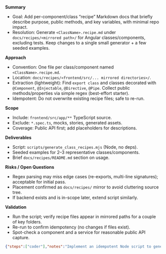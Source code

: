 **Summary**
- Goal: Add per-component/class “recipe” Markdown docs that briefly describe purpose, public methods, and key variables, with minimal repo impact.
- Resolution: Generate `<ClassName>.recipe.md` under `docs/recipes/<mirrored path>/` for Angular classes/components, excluding tests. Keep changes to a single small generator + a few seeded examples.

**Approach**
- Convention: One file per class/component named `<ClassName>.recipe.md`.
- Location: `docs/recipes/<frontend/src/... mirrored directories>/`.
- Extraction (lightweight): Find `export class` and classes decorated with `@Component`, `@Injectable`, `@Directive`, `@Pipe`. Collect public methods/properties via simple regex (best-effort starter).
- Idempotent: Do not overwrite existing recipe files; safe to re-run.

**Scope**
- Include: `frontend/src/app/**` TypeScript source.
- Exclude: `*.spec.ts`, mocks, stories, generated assets.
- Coverage: Public API first; add placeholders for descriptions.

**Deliverables**
- Script: `scripts/generate_class_recipes.mjs` (Node, no deps).
- Seeded examples for 2–3 representative classes/components.
- Brief `docs/recipes/README.md` section on usage.

**Risks / Open Questions**
- Regex parsing may miss edge cases (re-exports, multi-line signatures); acceptable for initial pass.
- Placement confirmed as `docs/recipes/` mirror to avoid cluttering source tree.
- If backend exists and is in-scope later, extend script similarly.

**Validation**
- Run the script; verify recipe files appear in mirrored paths for a couple of key folders.
- Re-run to confirm idempotency (no changes if files exist).
- Spot-check a component and a service for reasonable public API capture.

```json
{"steps":["coder"],"notes":"Implement an idempotent Node script to generate per-class/component recipe stubs under docs/recipes mirroring frontend/src/app, exclude tests, and seed a few examples. Keep diff minimal: one script, small README note, and 2–3 recipe files.","tests":"1) Run `node scripts/generate_class_recipes.mjs`. 2) Confirm docs/recipes/frontend/src/app/.../<ClassName>.recipe.md created for a few folders. 3) Run again to verify idempotency. 4) Spot-check a component and a service for listed public methods/properties."}
